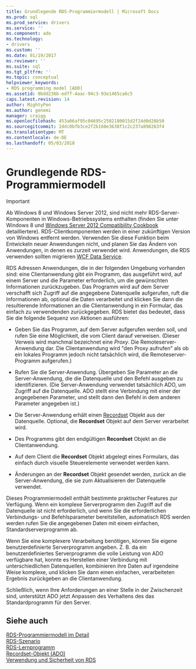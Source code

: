 ```yaml
---
title: Grundlegende RDS-Programmiermodell | Microsoft Docs
ms.prod: sql
ms.prod_service: drivers
ms.service: ''
ms.component: ado
ms.technology:
- drivers
ms.custom: ''
ms.date: 01/19/2017
ms.reviewer: ''
ms.suite: sql
ms.tgt_pltfrm: ''
ms.topic: conceptual
helpviewer_keywords:
- RDS programming model [ADO]
ms.assetid: 0bdd236b-edff-4aac-94c3-93e1465ca6c5
caps.latest.revision: 14
author: MightyPen
ms.author: genemi
manager: craigg
ms.openlocfilehash: 453a06af95c04695c2502180015d2f24d0d28b50
ms.sourcegitcommit: 2ddc0bfb3ce2f2b160e3638f1c2c237a898263f4
ms.translationtype: MT
ms.contentlocale: de-DE
ms.lasthandoff: 05/03/2018
---
```

# <a name="basic-rds-programming-model"></a>Grundlegende RDS-Programmiermodell
> [!IMPORTANT]
>  Ab Windows 8 und Windows Server 2012, sind nicht mehr RDS-Server-Komponenten in Windows-Betriebssystems enthalten (finden Sie unter Windows 8 und [Windows Server 2012 Compatibility Cookbook](https://www.microsoft.com/en-us/download/details.aspx?id=27416) detailliertere). RDS-Clientkomponenten werden in einer zukünftigen Version von Windows entfernt werden. Verwenden Sie diese Funktion beim Entwickeln neuer Anwendungen nicht, und planen Sie das Ändern von Anwendungen, in denen es zurzeit verwendet wird. Anwendungen, die RDS verwenden sollten migrieren [WCF Data Service](http://go.microsoft.com/fwlink/?LinkId=199565).  
  
 RDS Adressen Anwendungen, die in der folgenden Umgebung vorhanden sind: eine Clientanwendung gibt ein Programm, das ausgeführt wird, auf einem Server und die Parameter erforderlich, um die gewünschten Informationen zurückzugeben. Das Programm wird auf dem Server verschafft sich Zugriff auf die angegebene Datenquelle aufgerufen, ruft die Informationen ab, optional die Daten verarbeitet und klicken Sie dann die resultierende Informationen an die Clientanwendung in ein Formular, das einfach zu verwendenden zurückgegeben. RDS bietet das bedeutet, dass Sie die folgende Sequenz von Aktionen ausführen:  
  
-   Geben Sie das Programm, auf dem Server aufgerufen werden soll, und rufen Sie eine Möglichkeit, die vom Client darauf verweisen. (Dieser Verweis wird manchmal bezeichnet eine *Proxy*. Die Remoteserver-Anwendung dar. Die Clientanwendung wird "den Proxy aufrufen" als ob ein lokales Programm jedoch nicht tatsächlich wird, die Remoteserver-Programm aufgerufen.)  
  
-   Rufen Sie die Server-Anwendung. Übergeben Sie Parameter an die Server-Anwendung, die die Datenquelle und den Befehl ausgeben zu identifizieren. (Die Server-Anwendung verwendet tatsächlich ADO, um Zugriff auf die Datenquelle. ADO stellt eine Verbindung mit einer der angegebenen Parameter, und stellt dann den Befehl in dem anderen Parameter angegeben ist.)  
  
-   Die Server-Anwendung erhält einen [Recordset](../../../ado/reference/ado-api/recordset-object-ado.md) Objekt aus der Datenquelle. Optional, die **Recordset** Objekt auf dem Server verarbeitet wird.  
  
-   Des Programms gibt den endgültigen **Recordset** Objekt an die Clientanwendung.  
  
-   Auf dem Client die **Recordset** Objekt abgelegt eines Formulars, das einfach durch visuelle Steuerelemente verwendet werden kann.  
  
-   Änderungen an der **Recordset** Objekt gesendet werden, zurück an die Server-Anwendung, die sie zum Aktualisieren der Datenquelle verwendet.  
  
 Dieses Programmiermodell enthält bestimmte praktischer Features zur Verfügung. Wenn ein komplexe Serverprogramm den Zugriff auf die Datenquelle ist nicht erforderlich, und wenn Sie die erforderlichen Verbindungs- und Befehlsparameter bereitstellen, automatisch RDS werden werden rufen Sie die angegebenen Daten mit einem einfachen, Standardserverprogramm ab.  
  
 Wenn Sie eine komplexere Verarbeitung benötigen, können Sie eigene benutzerdefinierte Serverprogramm angeben. Z. B. da ein benutzerdefiniertes Serverprogramm die volle Leistung von ADO verfügbare hat, konnte es Herstellen einer Verbindung mit unterschiedlichen Datenquellen, kombinieren ihre Daten auf irgendeine Weise komplexe, und klicken Sie dann einen einfachen, verarbeiteten Ergebnis zurückgeben an die Clientanwendung.  
  
 Schließlich, wenn Ihre Anforderungen an einer Stelle in der Zwischenzeit sind, unterstützt ADO jetzt Anpassen des Verhaltens des das Standardprogramm für den Server.  
  
## <a name="see-also"></a>Siehe auch  
 [RDS-Programmiermodell im Detail](../../../ado/guide/remote-data-service/rds-programming-model-in-detail.md)   
 [RDS-Szenario](../../../ado/guide/remote-data-service/rds-scenario.md)   
 [RDS-Lernprogramm](../../../ado/guide/remote-data-service/rds-tutorial.md)   
 [Recordset-Objekt (ADO)](../../../ado/reference/ado-api/recordset-object-ado.md)   
 [Verwendung und Sicherheit von RDS](../../../ado/guide/remote-data-service/rds-usage-and-security.md)


